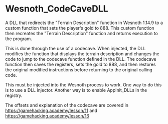 # Wesnoth_CodeCaveDLL

A DLL that redirects the "Terrain Description" function in Wesnoth 1.14.9 to a custom function that sets the player's gold to 888. This custom function then recreates the "Terrain Description" function and returns execution to the program.
	
This is done through the use of a codecave. When injected, the DLL modifies the function that displays the terrain description and changes the code to jump to the codecave function defined in the DLL. The codecave function then saves the registers, sets the gold to 888, and then restores the original modified instructions before returning to the original calling code.
	
This must be injected into the Wesnoth process to work. One way to do this is to use a DLL injector. Another way is to enable AppInit_DLLs in the registry.
	
The offsets and explanation of the codecave are covered in https://gamehacking.academy/lesson/11 and https://gamehacking.academy/lesson/16
